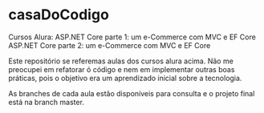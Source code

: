 # casaDoCodigo

Cursos Alura:
ASP.NET Core parte 1: um e-Commerce com MVC e EF Core
ASP.NET Core parte 2: um e-Commerce com MVC e EF Core

Este repositório se referemas aulas dos cursos alura acima. Não me preocupei em refatorar ó código e nem em implementar outras boas práticas, pois o objetivo era um aprendizado inicial sobre a tecnologia.

As branches de cada aula estão disponíveis para consulta e o projeto final está na branch master.

